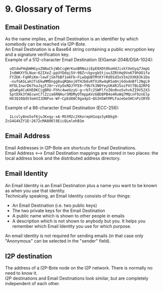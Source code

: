 # 9. Glossary of Terms

## Email Destination

As the name implies, an Email Destination is an identifier by which somebody can be reached via I2P-Bote.   
An Email Destination is a Base64 string containing a public encryption key and a signature verification key.   
Example of a 512-character Email Destination (ElGamal-2048/DSA-1024):
  
```
  uQtdwFHqbWHGyxZN8wChjWbCcgWrKuoBRNoziEpE8XDt8koHdJiskYXeUyq7JmpG
  In8WKXY5LNue~62IXeZ-ppUYDdqi5V~9BZrcbpvgb5tjuu3ZRtHq9Vn6T9hOO1fa
  FYZbK-FqHRiKm~lewFjSmfbBf1e6Fb~FLwQqUBTMtKYrRdO1d3xVIm2XXK83k1Da
  -nufGASLaHJfsEkwMMDngg8uqRQmoj0THJb6vRfXzRw4qR5a0nj6dodeBfl2NgL9
  HfOLInwrD67haJqjFJ8r~vVyOxRDJYFE8~f9b7k3N0YeyUK4RJSoiPXtTBLQ2RFQ
  gOaKg4CuKHE0KCigBRU-Fhhc4weUzyU-g~rbTc2SWPlfvZ6n0voSvhvkZI9V52X3
  SptDXk3fAEcwnC7lZzza6RNHurSMDMyOTmppAVz6BD8PB4o4RuWq7MQcnF9znElp
  HX3Q10QdV3omVZJDNPxo-Wf~CpEd88C9ga4pS~QGIHSWtMPLFazeGeSHCnPzIRYD
```

Example of a 86-character Email Destination (ECC-256):

```
  1Lcvly8no5of6juJKxqy-xA-MStM2c2XKorepH1oqs5yKBkg9-ZcG4G4kZY1E~2672cMA806l9EicQLmlehB1m
```

## Email Address

Email Addresses in I2P-Bote are shortcuts for Email Destinations.   
Email Address <--> Email Destination mappings are stored in two places: the local address book and the distributed address directory.

## Email Identity
An Email Identity is an Email Destination plus a name you want to be known as when you use that identity.   
Technically speaking, an Email Identity consists of four things:

* An Email Destination (i.e. two public keys)
* The two private keys for the Email Destination
* A public name which is shown to other people in emails
* A description which is not shown to anybody but you.
  It helps you remember which Email Identity you use for which purpose.

An email identity is not required for sending emails (in that case only "Anonymous" can be selected in the "sender" field).

## I2P destination

The address of a I2P-Bote node on the I2P network. There is normally no need to know it.   
I2P destinations and Email Destinations look similar, but are completely independent of each other.
